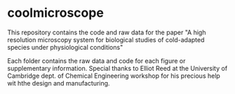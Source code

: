 # coolmicroscope

This repository contains the code and raw data for the paper "A high resolution microscopy system for biological studies of cold-adapted species under physiological conditions"

Each folder contains the raw data and code for each figure or supplementary information.
Special thanks to Elliot Reed at the University of Cambridge dept. of Chemical Engineering workshop for his precious help wit hthe design and manufacturing.
